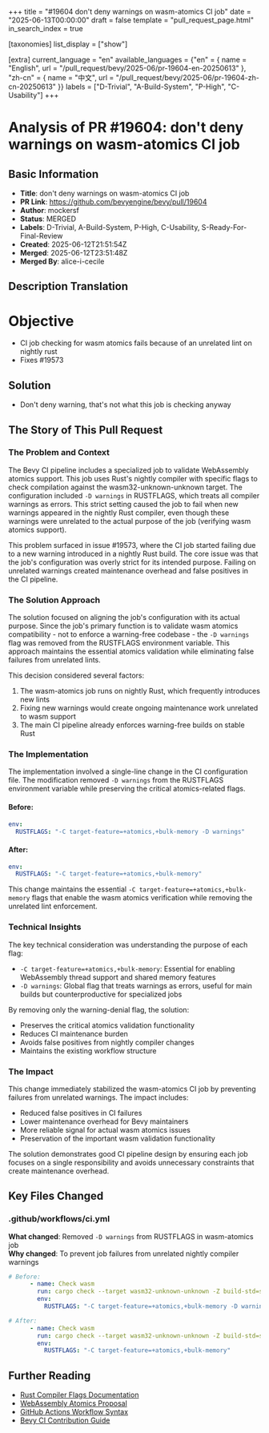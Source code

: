+++
title = "#19604 don't deny warnings on wasm-atomics CI job"
date = "2025-06-13T00:00:00"
draft = false
template = "pull_request_page.html"
in_search_index = true

[taxonomies]
list_display = ["show"]

[extra]
current_language = "en"
available_languages = {"en" = { name = "English", url = "/pull_request/bevy/2025-06/pr-19604-en-20250613" }, "zh-cn" = { name = "中文", url = "/pull_request/bevy/2025-06/pr-19604-zh-cn-20250613" }}
labels = ["D-Trivial", "A-Build-System", "P-High", "C-Usability"]
+++

# Analysis of PR #19604: don't deny warnings on wasm-atomics CI job

## Basic Information
- **Title**: don't deny warnings on wasm-atomics CI job
- **PR Link**: https://github.com/bevyengine/bevy/pull/19604
- **Author**: mockersf
- **Status**: MERGED
- **Labels**: D-Trivial, A-Build-System, P-High, C-Usability, S-Ready-For-Final-Review
- **Created**: 2025-06-12T21:51:54Z
- **Merged**: 2025-06-12T23:51:48Z
- **Merged By**: alice-i-cecile

## Description Translation
# Objective

- CI job checking for wasm atomics fails because of an unrelated lint on nightly rust
- Fixes #19573 

## Solution

- Don't deny warning, that's not what this job is checking anyway

## The Story of This Pull Request

### The Problem and Context
The Bevy CI pipeline includes a specialized job to validate WebAssembly atomics support. This job uses Rust's nightly compiler with specific flags to check compilation against the wasm32-unknown-unknown target. The configuration included `-D warnings` in RUSTFLAGS, which treats all compiler warnings as errors. This strict setting caused the job to fail when new warnings appeared in the nightly Rust compiler, even though these warnings were unrelated to the actual purpose of the job (verifying wasm atomics support). 

This problem surfaced in issue #19573, where the CI job started failing due to a new warning introduced in a nightly Rust build. The core issue was that the job's configuration was overly strict for its intended purpose. Failing on unrelated warnings created maintenance overhead and false positives in the CI pipeline.

### The Solution Approach
The solution focused on aligning the job's configuration with its actual purpose. Since the job's primary function is to validate wasm atomics compatibility - not to enforce a warning-free codebase - the `-D warnings` flag was removed from the RUSTFLAGS environment variable. This approach maintains the essential atomics validation while eliminating false failures from unrelated lints.

This decision considered several factors:
1. The wasm-atomics job runs on nightly Rust, which frequently introduces new lints
2. Fixing new warnings would create ongoing maintenance work unrelated to wasm support
3. The main CI pipeline already enforces warning-free builds on stable Rust

### The Implementation
The implementation involved a single-line change in the CI configuration file. The modification removed `-D warnings` from the RUSTFLAGS environment variable while preserving the critical atomics-related flags.

#### Before:
```yaml
env:
  RUSTFLAGS: "-C target-feature=+atomics,+bulk-memory -D warnings"
```

#### After:
```yaml
env:
  RUSTFLAGS: "-C target-feature=+atomics,+bulk-memory"
```

This change maintains the essential `-C target-feature=+atomics,+bulk-memory` flags that enable the wasm atomics verification while removing the unrelated lint enforcement.

### Technical Insights
The key technical consideration was understanding the purpose of each flag:
- `-C target-feature=+atomics,+bulk-memory`: Essential for enabling WebAssembly thread support and shared memory features
- `-D warnings`: Global flag that treats warnings as errors, useful for main builds but counterproductive for specialized jobs

By removing only the warning-denial flag, the solution:
- Preserves the critical atomics validation functionality
- Reduces CI maintenance burden
- Avoids false positives from nightly compiler changes
- Maintains the existing workflow structure

### The Impact
This change immediately stabilized the wasm-atomics CI job by preventing failures from unrelated warnings. The impact includes:
- Reduced false positives in CI failures
- Lower maintenance overhead for Bevy maintainers
- More reliable signal for actual wasm atomics issues
- Preservation of the important wasm validation functionality

The solution demonstrates good CI pipeline design by ensuring each job focuses on a single responsibility and avoids unnecessary constraints that create maintenance overhead.

## Key Files Changed

### .github/workflows/ci.yml
**What changed**: Removed `-D warnings` from RUSTFLAGS in wasm-atomics job  
**Why changed**: To prevent job failures from unrelated nightly compiler warnings  

```yaml
# Before:
      - name: Check wasm
        run: cargo check --target wasm32-unknown-unknown -Z build-std=std,panic_abort
        env:
          RUSTFLAGS: "-C target-feature=+atomics,+bulk-memory -D warnings"

# After:
      - name: Check wasm
        run: cargo check --target wasm32-unknown-unknown -Z build-std=std,panic_abort
        env:
          RUSTFLAGS: "-C target-feature=+atomics,+bulk-memory"
```

## Further Reading
- [Rust Compiler Flags Documentation](https://doc.rust-lang.org/rustc/command-line-arguments.html)
- [WebAssembly Atomics Proposal](https://github.com/WebAssembly/threads)
- [GitHub Actions Workflow Syntax](https://docs.github.com/en/actions/using-workflows/workflow-syntax-for-github-actions)
- [Bevy CI Contribution Guide](https://github.com/bevyengine/bevy/blob/main/.github/CONTRIBUTING.md#ci)